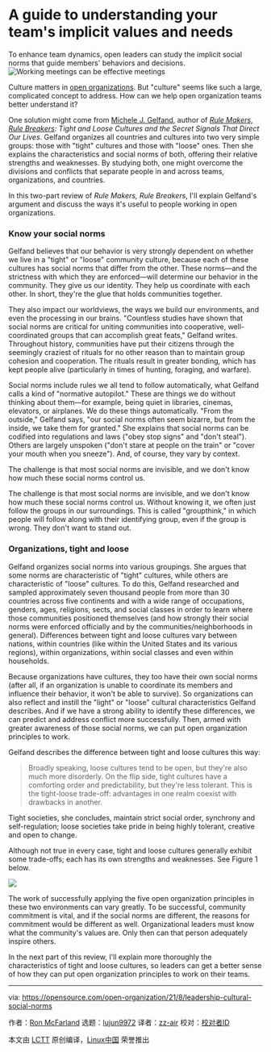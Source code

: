 [#]: subject: "A guide to understanding your team's implicit values and needs"
[#]: via: "https://opensource.com/open-organization/21/8/leadership-cultural-social-norms"
[#]: author: "Ron McFarland https://opensource.com/users/ron-mcfarland"
[#]: collector: "lujun9972"
[#]: translator: "zz-air"
[#]: reviewer: " "
[#]: publisher: " "
[#]: url: " "

A guide to understanding your team's implicit values and needs
======
To enhance team dynamics, open leaders can study the implicit social
norms that guide members' behaviors and decisions.
![Working meetings can be effective meetings][1]

Culture matters in [open organizations][2]. But "culture" seems like such a large, complicated concept to address. How can we help open organization teams better understand it?

One solution might come from [Michele J. Gelfand][3], author of [_Rule Makers, Rule Breakers_][4]_: Tight and Loose Cultures and the Secret Signals That Direct Our Lives_. Gelfand organizes all countries and cultures into two very simple groups: those with "tight" cultures and those with "loose" ones. Then she explains the characteristics and social norms of both, offering their relative strengths and weaknesses. By studying both, one might overcome the divisions and conflicts that separate people in and across teams, organizations, and countries.

In this two-part review of _Rule Makers, Rule Breakers_, I'll explain Gelfand's argument and discuss the ways it's useful to people working in open organizations.

### Know your social norms

Gelfand believes that our behavior is very strongly dependent on whether we live in a "tight" or "loose" community culture, because each of these cultures has social norms that differ from the other. These norms—and the strictness with which they are enforced—will determine our behavior in the community. They give us our identity. They help us coordinate with each other. In short, they're the glue that holds communities together.

They also impact our worldviews, the ways we build our environments, and even the processing in our brains. "Countless studies have shown that social norms are critical for uniting communities into cooperative, well-coordinated groups that can accomplish great feats," Gelfand writes. Throughout history, communities have put their citizens through the seemingly craziest of rituals for no other reason than to maintain group cohesion and cooperation. The rituals result in greater bonding, which has kept people alive (particularly in times of hunting, foraging, and warfare).

Social norms include rules we all tend to follow automatically, what Gelfand calls a kind of "normative autopilot." These are things we do without thinking about them—for example, being quiet in libraries, cinemas, elevators, or airplanes. We do these things automatically. "From the outside," Gelfand says, "our social norms often seem bizarre, but from the inside, we take them for granted." She explains that social norms can be codified into regulations and laws ("obey stop signs" and "don't steal"). Others are largely unspoken ("don't stare at people on the train" or "cover your mouth when you sneeze"). And, of course, they vary by context.

The challenge is that most social norms are invisible, and we don't know how much these social norms control us.

The challenge is that most social norms are invisible, and we don't know how much these social norms control us. Without knowing it, we often just follow the groups in our surroundings. This is called "groupthink," in which people will follow along with their identifying group, even if the group is wrong. They don't want to stand out.

### Organizations, tight and loose

Gelfand organizes social norms into various groupings. She argues that some norms are characteristic of "tight" cultures, while others are characteristic of "loose" cultures. To do this, Gelfand researched and sampled approximately seven thousand people from more than 30 countries across five continents and with a wide range of occupations, genders, ages, religions, sects, and social classes in order to learn where those communities positioned themselves (and how strongly their social norms were enforced officially and by the communities/neighborhoods in general). Differences between tight and loose cultures vary between nations, within countries (like within the United States and its various regions), within organizations, within social classes and even within households.

Because organizations have cultures, they too have their own social norms (after all, if an organization is unable to coordinate its members and influence their behavior, it won't be able to survive). So organizations can also reflect and instill the "light" or "loose" cultural characteristics Gelfand describes. And if we have a strong ability to identify these differences, we can predict and address conflict more successfully. Then, armed with greater awareness of those social norms, we can put open organization principles to work.

Gelfand describes the difference between tight and loose cultures this way:

> Broadly speaking, loose cultures tend to be open, but they're also much more disorderly. On the flip side, tight cultures have a comforting order and predictability, but they're less tolerant. This is the tight-loose trade-off: advantages in one realm coexist with drawbacks in another.

Tight societies, she concludes, maintain strict social order, synchrony and self-regulation; loose societies take pride in being highly tolerant, creative and open to change.

Although not true in every case, tight and loose cultures generally exhibit some trade-offs; each has its own strengths and weaknesses. See Figure 1 below.

![][5]

The work of successfully applying the five open organization principles in these two environments can vary greatly. To be successful, community commitment is vital, and if the social norms are different, the reasons for commitment would be different as well. Organizational leaders must know what the community's values are. Only then can that person adequately inspire others.

In the next part of this review, I'll explain more thoroughly the characteristics of tight and loose cultures, so leaders can get a better sense of how they can put open organization principles to work on their teams.

--------------------------------------------------------------------------------

via: https://opensource.com/open-organization/21/8/leadership-cultural-social-norms

作者：[Ron McFarland][a]
选题：[lujun9972][b]
译者：[zz-air](https://github.com/zz-air)
校对：[校对者ID](https://github.com/校对者ID)

本文由 [LCTT](https://github.com/LCTT/TranslateProject) 原创编译，[Linux中国](https://linux.cn/) 荣誉推出

[a]: https://opensource.com/users/ron-mcfarland
[b]: https://github.com/lujun9972
[1]: https://opensource.com/sites/default/files/styles/image-full-size/public/lead-images/leader-team-laptops-conference-meeting.png?itok=ztoA0E6f (Working meetings can be effective meetings)
[2]: https://theopenorganization.org/definition/
[3]: https://www.michelegelfand.com/
[4]: https://www.michelegelfand.com/rule-makers-rule-breakers
[5]: https://opensource.com/sites/default/files/images/open-org/rule-makers-breakers-1.png
